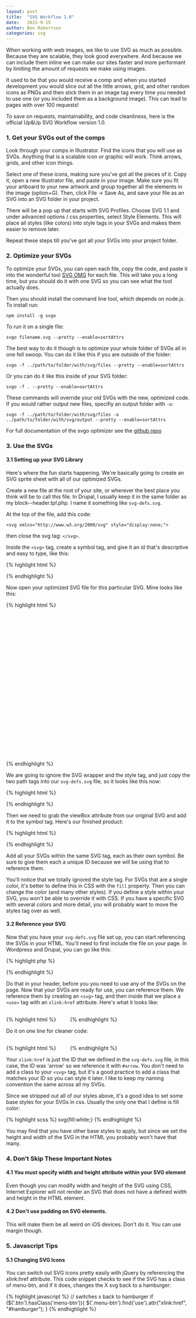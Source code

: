 ```yaml
---
layout: post
title:  "SVG Workflow 1.0"
date:   2015-9-15
author: Ben Robertson
categories: svg
---
```


When working with web images, we like to use SVG as much as possible. Because they are scalable, they look good everywhere. And because we can include them inline we can make our sites faster and more performant by limiting the amount of requests we make using images.

It used to be that you would receive a comp and when you started development you would slice out all the little arrows, grid, and other random icons as PNGs and then stick them in an image tag every time you needed to use one (or you included them as a background image). This can lead to pages with over 100 requests!

To save on requests, maintainability, and code cleanliness, here is the official Up&Up SVG Workflow version 1.0.

### 1. Get your SVGs out of the comps

Look through your comps in Illustrator. Find the icons that you will use as SVGs. Anything that is a scalable icon or graphic will work. Think arrows, grids, and other icon things.

Select one of these icons, making sure you've got all the pieces of it. Copy it, open a new Illustrator file, and paste in your image. Make sure you fit your artboard to your new artwork and group together all the elements in the image (option+G). Then, click File -> Save As, and save your file as an SVG into an SVG folder in your project.

There will be a pop up that starts with SVG Profiles. Choose SVG 1.1 and under advanced options / css properties, select Style Elements. This will place all styles (like colors) into style tags in your SVGs and makes them easier to remove later.

Repeat these steps till you've got all your SVGs into your project folder.

### 2. Optimize your SVGs

To optimize your SVGs, you can open each file, copy the code, and paste it into the wonderful tool [SVG OMG](https://jakearchibald.github.io/svgomg/) for each file. This will take you a long time, but you should do it with one SVG so you can see what the tool actually does.

Then you should install the command line tool, which depends on node.js. To install run: 

`npm install -g svgo`

To run it on a single file:

`svgo filename.svg --pretty --enable=sortAttrs`

The best way to do it though is to optimize your whole folder of SVGs all in one fell swoop. You can do it like this if you are outside of the folder:

`svgo -f ../path/to/folder/with/svg/files --pretty --enable=sortAttrs`

Or you can do it like this inside of your SVG folder:

`svgo -f . --pretty --enable=sortAttrs`

These commands will override your old SVGs with the new, optimized code. If you would rather output new files, specifiy an output folder with `-o`:

`svgo -f ../path/to/folder/with/svg/files -o ../path/to/folder/with/svg/output --pretty --enable=sortAttrs`

For full documentation of the svgo optimizer see the [github repo](https://github.com/svg/svgo)

### 3. Use the SVGs

#### 3.1 Setting up your SVG Library

Here's where the fun starts happening. We're basically going to create an SVG sprite sheet with all of our optimized SVGs.

Create a new file at the root of your site, or wherever the best place you think will be to call this file. In Drupal, I usually keep it in the same folder as my block--header.tpl.php. I name it something like `svg-defs.svg`.

At the top of the file, add this code:

`<svg xmlns="http://www.w3.org/2000/svg" style="display:none;">`

then close the svg tag: `</svg>`.

Inside the `<svg>` tag, create a symbol tag, and give it an id that's descriptive and easy to type, like this:

{% highlight html %}

<svg xmlns="http://www.w3.org/2000/svg" style="display:none;">
	<symbol id="arrow">
	</symbol>
</svg>

{% endhighlight %}

Now open your optimized SVG file for this particular SVG. Mine looks like this: 

{% highlight html %}
<svg xmlns="http://www.w3.org/2000/svg" id="Layer_1" viewBox="0 0 39.4 31.4">
  <style>
    .st0{fill:#FFFFFF;}
  </style>
  <path id="XMLID_3_" d="M23.7 31.4L22.3 30l14.3-14.3L22.3 1.4 23.7 0l15.7 15.7z" class="st0"/>
  <path id="XMLID_2_" d="M0 14.7h38v2H0z" class="st0"/>
</svg>
{% endhighlight %}

We are going to ignore the SVG wrapper and the style tag, and just copy the two path tags into our `svg-defs.svg` file, so it looks like this now:

{% highlight html %}

<svg xmlns="http://www.w3.org/2000/svg" style="display:none;">
	<symbol id="arrow">
		<path id="XMLID_3_" d="M23.7 31.4L22.3 30l14.3-14.3L22.3 1.4 23.7 0l15.7 15.7z" class="st0"/>
  		<path id="XMLID_2_" d="M0 14.7h38v2H0z" class="st0"/>
	</symbol>
</svg>

{% endhighlight %}

Then we need to grab the viewBox attribute from our original SVG and add it to the symbol tag. Here's our finished product:

{% highlight html %}

<svg xmlns="http://www.w3.org/2000/svg" style="display:none;">
	<symbol id="arrow" viewBox="0 0 39.4 31.4">
		<path id="XMLID_3_" d="M23.7 31.4L22.3 30l14.3-14.3L22.3 1.4 23.7 0l15.7 15.7z" class="st0"/>
  		<path id="XMLID_2_" d="M0 14.7h38v2H0z" class="st0"/>
	</symbol>
</svg>

{% endhighlight %}

Add all your SVGs within the same SVG tag, each as their own symbol. Be sure to give them each a unique ID because we will be using that to reference them.

You'll notice that we totally ignored the style tag. For SVGs that are a single color, it's better to define this in CSS with the `fill` property. Then you can change the color (and many other styles). If you define a style within your SVG, you won't be able to override it with CSS. If you have a specific SVG with several colors and more detail, you will probably want to move the styles tag over as well.

#### 3.2 Reference your SVG

Now that you have your `svg-defs.svg` file set up, you can start referencing the SVGs in your HTML. You'll need to first include the file on your page. In Wordpress and Drupal, you can go like this:

{% highlight php %}
<?php include_once("svgs/svg-defs.svg"); ?>
{% endhighlight %}

Do that in your header, before you you need to use any of the SVGs on the page. Now that your SVGs are ready for use, you can reference them. We reference them by creating an `<svg>` tag, and then inside that we place a `<use>` tag with an `xlink:href` attribute. Here's what it looks like:

{% highlight html %}
	<svg class="arrow-icon" width="30px" height="30px">
		<use xlink:href="#arrow"></use>
	</svg>
{% endhighlight %}

Do it on one line for cleaner code:

{% highlight html %}
	<svg class="arrow-icon icon" width="30px" height="30px"><use xlink:href="#arrow"></use></svg>
{% endhighlight %}

Your `xlink:href` is just the ID that we defined in the `svg-defs.svg` file, in this case, the ID was 'arrow' so we reference it with `#arrow`. You don't need to add a class to your `<svg>` tag, but it's a good practice to add a class that matches your ID so you can style it later. I like to keep my naming convention the same across all my SVGs.

Since we stripped out all of our styles above, it's a good idea to set some base styles for your SVGs in css. Usually the only one that I define is fill color:

{% highlight scss %}
	svg{fill:white;}
{% endhighlight %}

You may find that you have other base styles to apply, but since we set the height and width of the SVG in the HTML you probably won't have that many.

### 4. Don't Skip These Important Notes

#### 4.1 You must specify width and height attribute within your SVG element
Even though you can modify width and height of the SVG using CSS, Internet Explorer will not render an SVG that does not have a defined width and height in the HTML element.

#### 4.2 Don't use padding on SVG elements.
This will make them be all weird on iOS devices. Don't do it. You can use margin though.

### 5. Javascript Tips

#### 5.1 Changing SVG Icons
You can switch out SVG icons pretty easily with jQuery by referencing the xlink:href attribute. This code snippet checks to see if the SVG has a class of menu-btn, and if it does, changes the X svg back to a hamburger:

{% highlight javascript %}
// switches x back to hamburger
if ($('.btn').hasClass('menu-btn')){
	$('.menu-btn').find('use').attr("xlink:href", "#hamburger");
} 
{% endhighlight %}



